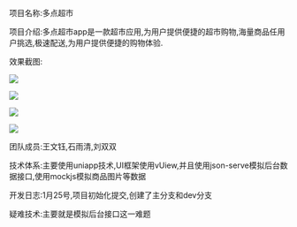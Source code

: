 项目名称:多点超市

项目介绍:多点超市app是一款超市应用,为用户提供便捷的超市购物,海量商品任用户挑选,极速配送,为用户提供便捷的购物体验.

效果截图:

![](https://github.com/xiaoxianyu1998/three123pigs/blob/master/static/imgs/index.png)



![](https://github.com/xiaoxianyu1998/three123pigs/blob/master/static/imgs/category.png)



![](https://github.com/xiaoxianyu1998/three123pigs/blob/master/static/imgs/cart.png)



![](https://github.com/xiaoxianyu1998/three123pigs/blob/master/static/imgs/login.png)



团队成员:王文钰,石雨清,刘双双

技术体系:主要使用uniapp技术,UI框架使用vUiew,并且使用json-serve模拟后台数据接口,使用mockjs模拟商品图片等数据

开发日志:1月25号,项目初始化提交,创建了主分支和dev分支

疑难技术:主要就是模拟后台接口这一难题